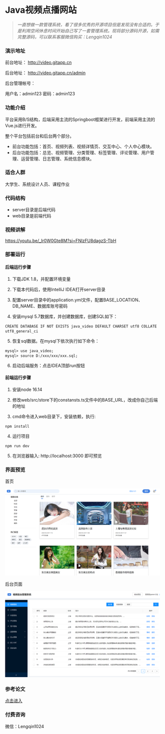 # Java视频点播网站

> *一直想做一款管理系统，看了很多优秀的开源项目但是发现没有合适的。于是利用空闲休息时间开始自己写了一套管理系统。现将部分源码开源，如需完整源码，可以联系客服微信购买：Lengqin1024*

### 演示地址

前台地址：  http://video.gitapp.cn

后台地址： http://video.gitapp.cn/admin

后台管理帐号：

用户名：admin123
密码：admin123

### 功能介绍

平台采用B/S结构，后端采用主流的Springboot框架进行开发，前端采用主流的Vue.js进行开发。

整个平台包括前台和后台两个部分。

- 前台功能包括：首页、视频列表、视频详情页、交互中心、个人中心模块。
- 后台功能包括：总览、视频管理、分类管理、标签管理、评论管理、用户管理、运营管理、日志管理、系统信息模块。

### 适合人群

大学生、系统设计人员、课程作业



### 代码结构

- server目录是后端代码
- web目录是前端代码



### 视频讲解

https://youtu.be/_Ir0W0Gte8M?si=FNlzFU8dagzS-TbH



### 部署运行

#### 后端运行步骤

1. 下载JDK 1.8，并配置环境变量

2. 下载本代码后，使用IntelliJ IDEA打开server目录

3. 配置server目录中的application.yml文件，配置BASE_LOCATION、DB_NAME、数据库账号密码

4. 安装mysql 5.7数据库，并创建数据库，创建SQL如下：
```
CREATE DATABASE IF NOT EXISTS java_video DEFAULT CHARSET utf8 COLLATE utf8_general_ci
```
5. 恢复sql数据。在mysql下依次执行如下命令：

```
mysql> use java_video;
mysql> source D:/xxx/xxx/xxx.sql;
```

6. 启动后端服务：点击IDEA顶部run按钮


#### 前端运行步骤

1. 安装node 16.14

2. 修改web/src/store下的constansts.ts文件中的BASE_URL，改成你自己后端的地址

3. cmd命令进入web目录下，安装依赖，执行:
```
npm install 
```
4. 运行项目
```
npm run dev
```
5. 在浏览器输入: http://localhost:3000 即可预览




### 界面预览

首页

![](https://raw.githubusercontent.com/geeeeeeeek/java_video/master/server/upload/image/a.png)


后台页面
 
![](https://raw.githubusercontent.com/geeeeeeeek/java_video/master/server/upload/image/b.png)



### 参考论文
[点击进入](doc/java_video.docx)


### 付费咨询

微信：Lengqin1024

